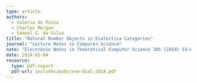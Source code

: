 ```yaml
--- 
type: article
authors:
  - Valeria de Paiva
  - Charles Morgan
  - Samuel G. da Silva
title: "Natural Number Objects in Dialectica Categories"
journal: "Lecture Notes in Computer Science"
note: "Electronic Notes in Theoretical Computer Science 305 (2014) 53–65"
date: 2014-01-04
resource:
  type: pdf-report
  pdf-url: includes/pubs/nno-Dial-2014.pdf
---
```

